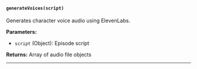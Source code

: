#### `generateVoices(script)`

Generates character voice audio using ElevenLabs.

**Parameters:**

- `script` (Object): Episode script

**Returns:** Array of audio file objects

---
